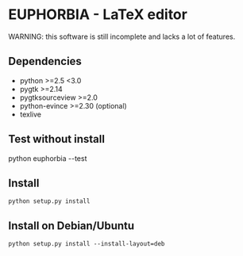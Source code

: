 EUPHORBIA - LaTeX editor
========================

WARNING: this software is still incomplete and lacks a lot of features.


Dependencies
------------

* python >=2.5 <3.0
* pygtk >=2.14
* pygtksourceview >=2.0
* python-evince >=2.30 (optional)
* texlive


Test without install
--------------------

python euphorbia --test


Install
-------

    python setup.py install


Install on Debian/Ubuntu
------------------------

    python setup.py install --install-layout=deb

